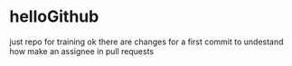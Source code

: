 # helloGithub
just repo for training
ok there are changes for a first commit
to undestand how make an assignee in pull requests

